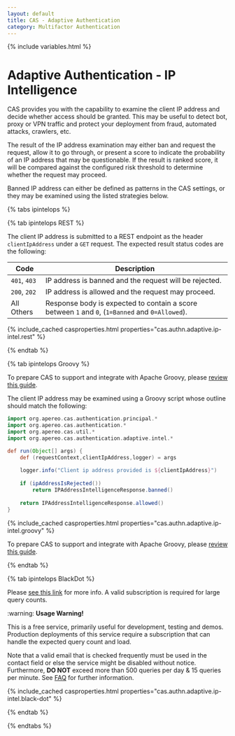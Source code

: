 ```yaml
---
layout: default
title: CAS - Adaptive Authentication
category: Multifactor Authentication
---
```


{% include variables.html %}

# Adaptive Authentication - IP Intelligence

CAS provides you with the capability to examine the client IP address and decide whether access should be granted. This may be useful
to detect bot, proxy or VPN traffic and protect your deployment from fraud, automated attacks, crawlers, etc.

The result of the IP address examination may either ban and request the request, allow it to go through, or present a score 
to indicate the probability of an IP address that may be questionable. If the result is ranked score, it will be compared against
the configured risk threshold to determine whether the request may proceed.

Banned IP address can either be defined as patterns in the CAS settings, or they may be examined using the listed strategies below.
 
{% tabs ipintelops %}

{% tab ipintelops REST %}

The client IP address is submitted to a REST endpoint as the
header `clientIpAddress` under a `GET` request. The expected result status codes are the following:

| Code         | Description                                                                                     |
|--------------|-------------------------------------------------------------------------------------------------|
| `401`, `403` | IP address is banned and the request will be rejected.                                          |
| `200`, `202` | IP address is allowed and the request may proceed.                                              |
| All Others   | Response body is expected to contain a score between `1` and `0`, (`1=Banned` and `0=Allowed`). |

{% include_cached casproperties.html properties="cas.authn.adaptive.ip-intel.rest" %}

{% endtab %}

{% tab ipintelops <i class="fa fa-file-code px-1"></i>Groovy %}

To prepare CAS to support and integrate with Apache Groovy, please [review this guide](../integration/Apache-Groovy-Scripting.html).

The client IP address may be examined using a Groovy script whose outline should match the following:

```groovy
import org.apereo.cas.authentication.principal.*
import org.apereo.cas.authentication.*
import org.apereo.cas.util.*
import org.apereo.cas.authentication.adaptive.intel.*

def run(Object[] args) {
    def (requestContext,clientIpAddress,logger) = args
    
    logger.info("Client ip address provided is ${clientIpAddress}")
    
    if (ipAddressIsRejected())
        return IPAddressIntelligenceResponse.banned()
    
    return IPAddressIntelligenceResponse.allowed()
}
```

{% include_cached casproperties.html properties="cas.authn.adaptive.ip-intel.groovy" %}

To prepare CAS to support and integrate with Apache Groovy, please [review this guide](../integration/Apache-Groovy-Scripting.html).

{% endtab %}

{% tab ipintelops BlackDot %}

Please [see this link](https://getipintel.net/) for more info. A valid subscription is required for large query counts.

<div class="alert alert-warning">:warning: <strong>Usage Warning!</strong><p>This is a free service, 
primarily useful for development, testing and demos. Production deployments 
of this service require a subscription that can handle the expected query count and load.</p></div>

Note that a valid email that is checked frequently must be used in the contact
field or else the service might be disabled without notice. Furthermore, **DO NOT** exceed more
than 500 queries per day & 15 queries per minute. See [FAQ](https://getipintel.net/#FAQ) for further information.

{% include_cached casproperties.html properties="cas.authn.adaptive.ip-intel.black-dot" %}

{% endtab %}

{% endtabs %}
